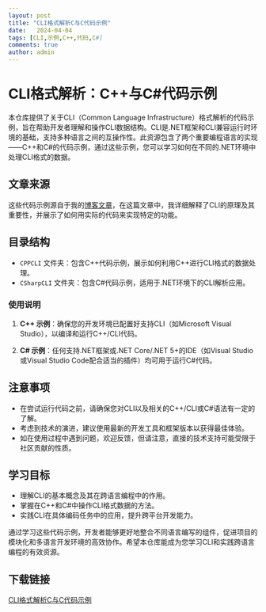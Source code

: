 ```yaml
---
layout: post
title: "CLI格式解析C与C代码示例"
date:   2024-04-04
tags: [CLI,示例,C++,代码,C#]
comments: true
author: admin
---
```

# CLI格式解析：C++与C#代码示例

本仓库提供了关于CLI（Common Language Infrastructure）格式解析的代码示例，旨在帮助开发者理解和操作CLI数据结构。CLI是.NET框架和CLI兼容运行时环境的基础，支持多种语言之间的互操作性。此资源包含了两个重要编程语言的实现——C++和C#的代码示例，通过这些示例，您可以学习如何在不同的.NET环境中处理CLI格式的数据。

## 文章来源

这些代码示例源自于我的[博客文章](https://blog.csdn.net/qqqcheng_/article/details/105225657?spm=1001.2014.3001.5501)，在这篇文章中，我详细解释了CLI的原理及其重要性，并展示了如何用实际的代码来实现特定的功能。

## 目录结构

- `CPPCLI` 文件夹：包含C++代码示例，展示如何利用C++进行CLI格式的数据处理。
- `CSharpCLI` 文件夹：包含C#代码示例，适用于.NET环境下的CLI解析应用。

### 使用说明

1. **C++ 示例**：确保您的开发环境已配置好支持CLI（如Microsoft Visual Studio），以编译和运行C++/CLI代码。
   
2. **C# 示例**：任何支持.NET框架或.NET Core/.NET 5+的IDE（如Visual Studio或Visual Studio Code配合适当的插件）均可用于运行C#代码。

## 注意事项

- 在尝试运行代码之前，请确保您对CLI以及相关的C++/CLI或C#语法有一定的了解。
- 考虑到技术的演进，建议使用最新的开发工具和框架版本以获得最佳体验。
- 如在使用过程中遇到问题，欢迎反馈，但请注意，直接的技术支持可能受限于社区贡献的性质。

## 学习目标

- 理解CLI的基本概念及其在跨语言编程中的作用。
- 掌握在C++和C#中操作CLI格式数据的方法。
- 实践CLI在具体编码任务中的应用，提升跨平台开发能力。

通过学习这些代码示例，开发者能够更好地整合不同语言编写的组件，促进项目的模块化和多语言开发环境的高效协作。希望本仓库能成为您学习CLI和实践跨语言编程的有效资源。

## 下载链接

[CLI格式解析C与C代码示例](https://pan.quark.cn/s/b115ffdbd4bf)